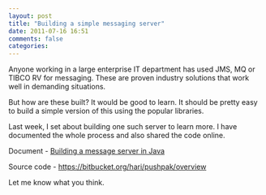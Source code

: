 ```yaml
---
layout: post
title: "Building a simple messaging server"
date: 2011-07-16 16:51
comments: false
categories:
---
```


Anyone working in a large enterprise IT department has used JMS, MQ or TIBCO RV for messaging. These are proven industry solutions that work well in demanding situations.

But how are these built? It would be good to learn. It should be pretty easy to build a simple version of this using the popular libraries.

Last week, I set about building one such server to learn more. I have documented the whole process and also shared the code online.

Document - <a href="https://docs.google.com/viewer?a=v&amp;pid=explorer&amp;chrome=true&amp;srcid=0B1pIEQud1xPIZThiNmJjYjItZGIwZC00OGE4LThmNWEtZWQ1NDIxZjhkYzE5&amp;hl=en_US">Building a message server in Java</a>

Source code - <a href="https://bitbucket.org/hari/pushpak/overview">https://bitbucket.org/hari/pushpak/overview</a>

Let me know what you think.